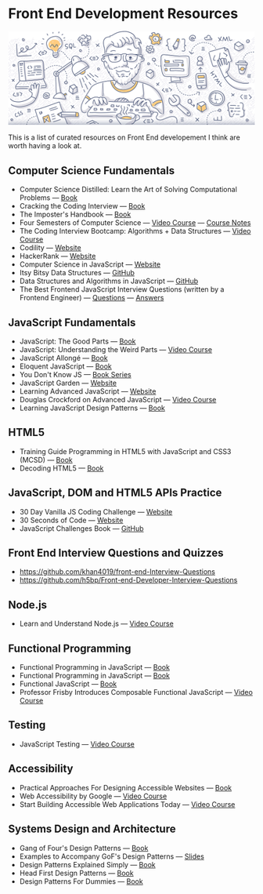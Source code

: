 # Front End Development Resources

![Front End Development Resources](./banner.jpg)

This is a list of curated resources on Front End developement I think are worth having a look at.

## Computer Science Fundamentals

* Computer Science Distilled: Learn the Art of Solving Computational Problems — [Book](https://www.amazon.com/Computer-Science-Distilled-Computational-Problems-ebook/dp/B0731JG96F/)
* Cracking the Coding Interview — [Book](https://www.amazon.com/Cracking-Coding-Interview-Programming-Questions/dp/0984782850)
* The Imposter's Handbook — [Book](https://bigmachine.io/products/the-imposters-handbook)
* Four Semesters of Computer Science — [Video Course](https://frontendmasters.com/courses/computer-science/) — [Course Notes](https://btholt.github.io/four-semesters-of-cs/)
* The Coding Interview Bootcamp: Algorithms + Data Structures — [Video Course](https://www.udemy.com/coding-interview-bootcamp-algorithms-and-data-structure/)
* Codility — [Website](https://codility.com/programmers)
* HackerRank — [Website](https://www.hackerrank.com/dashboard)
* Computer Science in JavaScript — [Website](https://www.nczonline.net/blog/tag/computer-science/)
* Itsy Bitsy Data Structures — [GitHub](https://github.com/thejameskyle/itsy-bitsy-data-structures)
* Data Structures and Algorithms in JavaScript — [GitHub](https://github.com/alex-cory/Interviews)
* The Best Frontend JavaScript Interview Questions (written by a Frontend Engineer) — [Questions](https://performancejs.com/post/hde6d32/The-Best-Frontend-JavaScript-Interview-Questions-(Written-by-a-Frontend-Engineer)) — [Answers](https://github.com/bcherny/frontend-interview-questions)

## JavaScript Fundamentals

* JavaScript: The Good Parts — [Book](http://shop.oreilly.com/product/9780596517748.do)
* JavaScript: Understanding the Weird Parts — [Video Course](https://udemy.com/understand-javascript)
* JavaScript Allongé — [Book](https://leanpub.com/javascriptallongesix/read)
* Eloquent JavaScript — [Book](http://eloquentjavascript.net)
* You Don't Know JS — [Book Series](https://github.com/getify/You-Dont-Know-JS)
* JavaScript Garden — [Website](https://bonsaiden.github.io/JavaScript-Garden)
* Learning Advanced JavaScript — [Website](https://johnresig.com/apps/learn/)
* Douglas Crockford on Advanced JavaScript — [Video Course](https://yuiblog.com/blog/2006/11/27/video-crockford-advjs/)
* Learning JavaScript Design Patterns — [Book](https://addyosmani.com/resources/essentialjsdesignpatterns/book/)

## HTML5

* Training Guide Programming in HTML5 with JavaScript and CSS3 (MCSD) — [Book](https://www.amazon.com/Training-Guide-Programming-JavaScript-Microsoft/dp/0735674388)
* Decoding HTML5 — [Book](https://code.tutsplus.com/ebooks/decoding-html5)

## JavaScript, DOM and HTML5 APIs Practice

* 30 Day Vanilla JS Coding Challenge — [Website](https://javascript30.com/)
* 30 Seconds of Code — [Website](https://chalarangelo.github.io/30-seconds-of-code/)
* JavaScript Challenges Book — [GitHub](https://github.com/tcorral/javascript-challenges-book)

## Front End Interview Questions and Quizzes

* https://github.com/khan4019/front-end-Interview-Questions
* https://github.com/h5bp/Front-end-Developer-Interview-Questions

## Node.js

* Learn and Understand Node.js — [Video Course](https://www.udemy.com/understand-nodejs)

## Functional Programming

* Functional Programming in JavaScript — [Book](https://www.manning.com/books/functional-programming-in-javascript)
* Functional Programming in JavaScript — [Book](https://www.amazon.com/Functional-Programming-JavaScript-Dan-Mantyla/dp/1784398225)
* Functional JavaScript — [Book](http://shop.oreilly.com/product/0636920028857.do)
* Professor Frisby Introduces Composable Functional JavaScript — [Video Course](https://egghead.io/courses/professor-frisby-introduces-composable-functional-javascript)

## Testing

* JavaScript Testing — [Video Course](https://www.udacity.com/course/javascript-testing--ud549)

## Accessibility

* Practical Approaches For Designing Accessible Websites — [Book](https://www.amazon.com/Practical-Approaches-Designing-Accessible-Websites-ebook/dp/B014JEXKIQ/)
* Web Accessibility by Google — [Video Course](https://www.udacity.com/course/web-accessibility--ud891)
* Start Building Accessible Web Applications Today — [Video Course](https://egghead.io/courses/start-building-accessible-web-applications-today)

## Systems Design and Architecture

* Gang of Four's Design Patterns — [Book](https://www.amazon.com.au/Design-Patterns-Object-Oriented-Addison-Wesley-Professional-ebook/dp/B000SEIBB8)
* Examples to Accompany GoF's Design Patterns — [Slides](http://www.cs.uni.edu/~wallingf/teaching/062/sessions/support/pattern-examples.pdf)
* Design Patterns Explained Simply — [Book](https://sourcemaking.com/design-patterns-ebook)
* Head First Design Patterns — [Book](http://shop.oreilly.com/product/9780596007126.do)
* Design Patterns For Dummies — [Book](https://www.wiley.com/en-us/Design+Patterns+For+Dummies-p-9780471798545)
